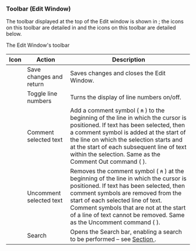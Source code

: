 



### Toolbar (Edit Window)


The toolbar displayed at the top of the Edit window is shown in [](#editwin_toolbar); the icons on this toolbar are detailed in [](#editwin_toobar_icons)and the icons on this toolbar are detailed below.




The Edit Window's toolbar





| Icon | Action | Description |
| --- | --- | --- |
|  | Save changes and return | Saves changes and closes the Edit Window. |
|  | Toggle line numbers | Turns the display of line numbers on/off. |
|  | Comment selected text | Add a comment symbol ( `⍝` ) to the beginning of the line in which the cursor is positioned. If text has been selected, then a comment symbol is added at the start of the line on which the selection starts and at the start of each subsequent line of text within the selection. Same as the Comment Out command ( <AO> ). |
|  | Uncomment selected text | Removes the comment symbol ( `⍝` ) at the beginning of the line in which the cursor is positioned. If text has been selected, then comment symbols are removed from the start of each selected line of text. Comment symbols that are not at the start of a line of text cannot be removed. Same as the Uncomment command ( <DO> ). |
|  | Search | Opens the Search bar, enabling a search to be performed – see [Section ](search_and_replace_editwindow.md#) . |


